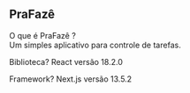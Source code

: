 ## PraFazê

O que é PraFazê  ? <br>
Um simples aplicativo para controle de tarefas.

Biblioteca?
React versão 18.2.0

Framework?
Next.js versão 13.5.2

